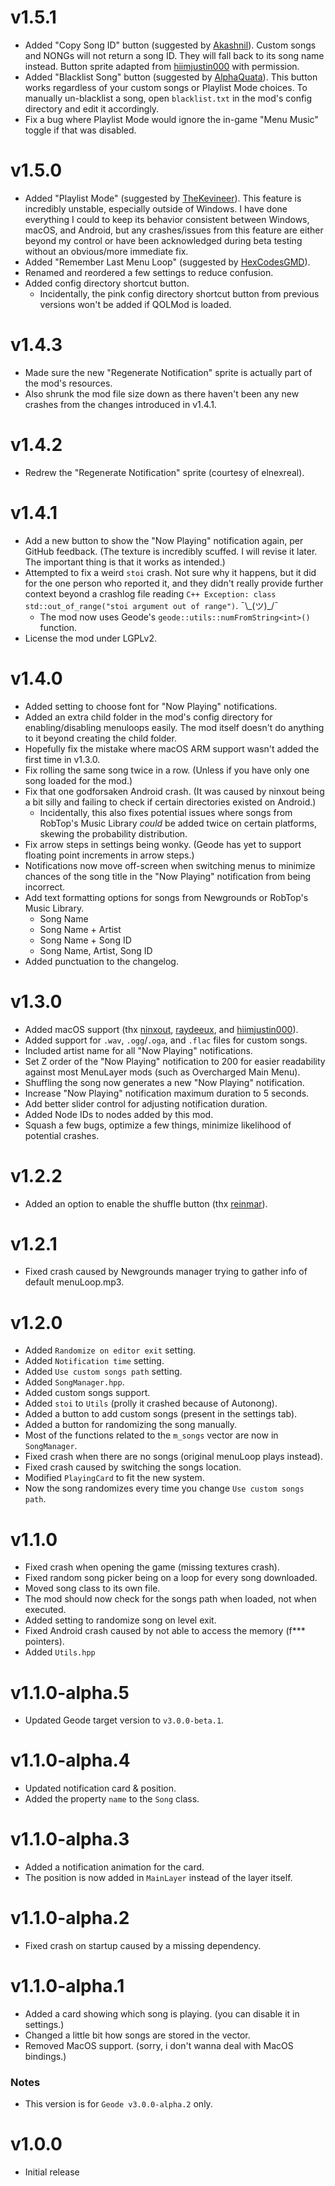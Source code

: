 # v1.5.1
- Added "Copy Song ID" button (suggested by [Akashnil](https://discord.com/users/1068096599701590056)). <cy>Custom songs and NONGs will not return a song ID. They will fall back to its song name instead.</c> <cy>Button sprite adapted from [hiimjustin000](https://github.com/hiimjustin000) with permission.</c>
- Added "Blacklist Song" button (suggested by [AlphaQuata](https://discord.com/users/766876726566846505)). <cy>This button works regardless of your custom songs or Playlist Mode choices.</c> <cy>To manually un-blacklist a song, open `blacklist.txt` in the mod's config directory and edit it accordingly.</c>
- Fix a bug where Playlist Mode would ignore the in-game "Menu Music" toggle if that was disabled.
# v1.5.0
- Added "Playlist Mode" (suggested by [TheKevineer](https://discord.com/users/633040761256017963)). <cy>This feature is incredibly unstable, especially outside of Windows. I have done everything I could to keep its behavior consistent between Windows, macOS, and Android, but any crashes/issues from this feature are either beyond my control or have been acknowledged during beta testing without an obvious/more immediate fix.</c>
- Added "Remember Last Menu Loop" (suggested by [HexCodesGMD](https://discord.com/users/1222327935315218506)).
- Renamed and reordered a few settings to reduce confusion.
- Added config directory shortcut button.
  - Incidentally, the pink config directory shortcut button from previous versions won't be added if QOLMod is loaded.
# v1.4.3
- Made sure the new "Regenerate Notification" sprite is actually part of the mod's resources.
- Also shrunk the mod file size down as there haven't been any new crashes from the changes introduced in v1.4.1.
# v1.4.2
- Redrew the "Regenerate Notification" sprite (courtesy of elnexreal).
# v1.4.1
- Add a new button to show the "Now Playing" notification again, per GitHub feedback. (The texture is incredibly scuffed. I will revise it later. The important thing is that it works as intended.)
- Attempted to fix a weird `stoi` crash. Not sure why it happens, but it did for the one person who reported it, and they didn't really provide further context beyond a crashlog file reading `C++ Exception: class std::out_of_range("stoi argument out of range")`. ¯\\\_(ツ)\_/¯
  - The mod now uses Geode's `geode::utils::numFromString<int>()` function.
- License the mod under LGPLv2.
# v1.4.0
- Added setting to choose font for "Now Playing" notifications.
- Added an extra child folder in the mod's config directory for enabling/disabling menuloops easily. The mod itself doesn't do anything to it beyond creating the child folder.
- Hopefully fix the mistake where macOS ARM support wasn't added the first time in v1.3.0.
- Fix rolling the same song twice in a row. (Unless if you have only one song loaded for the mod.)
- Fix that one godforsaken Android crash. (It was caused by ninxout being a bit silly and failing to check if certain directories existed on Android.)
  - Incidentally, this also fixes potential issues where songs from RobTop's Music Library *could* be added twice on certain platforms, skewing the probability distribution.
- Fix arrow steps in settings being wonky. (Geode has yet to support floating point increments in arrow steps.)
- Notifications now move off-screen when switching menus to minimize chances of the song title in the "Now Playing" notification from being incorrect.
- Add text formatting options for songs from Newgrounds or RobTop's Music Library.
  - Song Name
  - Song Name + Artist
  - Song Name + Song ID
  - Song Name, Artist, Song ID
- Added punctuation to the changelog.
# v1.3.0
- Added macOS support (thx [ninxout](https://github.com/ninXout), [raydeeux](https://github.com/RayDeeUx), and [hiimjustin000](https://github.com/hiimjustin000)).
- Added support for `.wav`, `.ogg`/`.oga`, and `.flac` files for custom songs.
- Included artist name for all "Now Playing" notifications.
- Set Z order of the "Now Playing" notification to 200 for easier readability against most MenuLayer mods (such as Overcharged Main Menu).
- Shuffling the song now generates a new "Now Playing" notification.
- Increase "Now Playing" notification maximum duration to 5 seconds.
- Add better slider control for adjusting notification duration.
- Added Node IDs to nodes added by this mod.
- Squash a few bugs, optimize a few things, minimize likelihood of potential crashes.
# v1.2.2
- Added an option to enable the shuffle button (thx [reinmar](https://github.com/Reinmmar)).
# v1.2.1
- Fixed crash caused by Newgrounds manager trying to gather info of default menuLoop.mp3.
# v1.2.0
- Added `Randomize on editor exit` setting.
- Added `Notification time` setting.
- Added `Use custom songs path` setting.
- Added `SongManager.hpp`.
- Added custom songs support.
- Added `stoi` to `Utils` (prolly it crashed because of Autonong).
- Added a button to add custom songs (present in the settings tab).
- Added a button for randomizing the song manually.
- Most of the functions related to the `m_songs` vector are now in `SongManager`.
- Fixed crash when there are no songs (original menuLoop plays instead).
- Fixed crash caused by switching the songs location.
- Modified `PlayingCard` to fit the new system.
- Now the song randomizes every time you change `Use custom songs path`.
# v1.1.0
- Fixed crash when opening the game (missing textures crash).
- Fixed random song picker being on a loop for every song downloaded.
- Moved song class to its own file.
- The mod should now check for the songs path when loaded, not when executed.
- Added setting to randomize song on level exit.
- Fixed Android crash caused by not able to access the memory (f*** pointers).
- Added `Utils.hpp`
# v1.1.0-alpha.5
- Updated Geode target version to `v3.0.0-beta.1`.
# v1.1.0-alpha.4
- Updated notification card & position.
- Added the property `name` to the `Song` class.
# v1.1.0-alpha.3
- Added a notification animation for the card.
- The position is now added in `MainLayer` instead of the layer itself.
# v1.1.0-alpha.2
- Fixed crash on startup caused by a missing dependency.
# v1.1.0-alpha.1
- Added a card showing which song is playing. (you can disable it in settings.)
- Changed a little bit how songs are stored in the vector.
- Removed MacOS support. (sorry, i don't wanna deal with MacOS bindings.)
### Notes
- This version is for `Geode v3.0.0-alpha.2` only.
# v1.0.0
- Initial release
